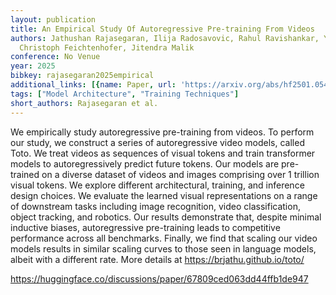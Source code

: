 ```yaml
---
layout: publication
title: An Empirical Study Of Autoregressive Pre-training From Videos
authors: Jathushan Rajasegaran, Ilija Radosavovic, Rahul Ravishankar, Yossi Gandelsman,
  Christoph Feichtenhofer, Jitendra Malik
conference: No Venue
year: 2025
bibkey: rajasegaran2025empirical
additional_links: [{name: Paper, url: 'https://arxiv.org/abs/hf2501.05453'}]
tags: ["Model Architecture", "Training Techniques"]
short_authors: Rajasegaran et al.
---
```

We empirically study autoregressive pre-training from videos. To perform our study, we construct a series of autoregressive video models, called Toto. We treat videos as sequences of visual tokens and train transformer models to autoregressively predict future tokens. Our models are pre-trained on a diverse dataset of videos and images comprising over 1 trillion visual tokens. We explore different architectural, training, and inference design choices. We evaluate the learned visual representations on a range of downstream tasks including image recognition, video classification, object tracking, and robotics. Our results demonstrate that, despite minimal inductive biases, autoregressive pre-training leads to competitive performance across all benchmarks. Finally, we find that scaling our video models results in similar scaling curves to those seen in language models, albeit with a different rate. More details at https://brjathu.github.io/toto/

https://huggingface.co/discussions/paper/67809ced063dd44ffb1de947